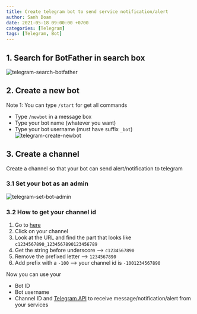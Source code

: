 ```yaml
---
title: Create telegram bot to send service notification/alert
author: Sanh Doan
date: 2021-05-18 09:00:00 +0700
categories: [Telegram]
tags: [Telegram, Bot]
---
```



## 1. Search for BotFather in search box
![telegram-search-botfather](https://i.imgur.com/zaIRWbe.png)


## 2. Create a new bot
Note 1: You can type `/start` for get all commands
- Type `/newbot` in a message box
- Type your bot name (whatever you want)
- Type your bot username (must have suffix `_bot`)
![telegram-create-newbot](https://i.imgur.com/QEinMMY.png)


## 3. Create a channel
Create a channel so that your bot can send alert/notification to telegram

### 3.1 Set your bot as an admin
![telegram-set-bot-admin](https://i.imgur.com/mKVL2q1.png)

### 3.2 How to get your channel id
1. Go to [here](https://web.telegram.org?target=_blank)
2. Click on your channel
3. Look at the URL and find the part that looks like `c1234567890_1234567890123456789`
4. Get the string before underscore --> `c1234567890`
5. Remove the prefixed letter --> `1234567890`
6. Add prefix with a `-100` --> your channel id is `-1001234567890`


Now you can use your
- Bot ID
- Bot username
- Channel ID
and [Telegram API](https://core.telegram.org) to receive message/notification/alert from your services

